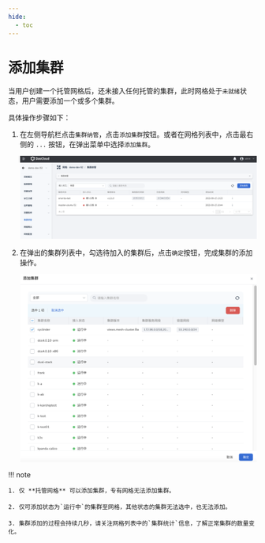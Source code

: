 ```yaml
---
hide:
  - toc
---
```


# 添加集群

当用户创建一个托管网格后，还未接入任何托管的集群，此时网格处于`未就绪`状态，用户需要添加一个或多个集群。

具体操作步骤如下：

1. 在左侧导航栏点击`集群纳管`，点击`添加集群`按钮。或者在网格列表中，点击最右侧的 `...` 按钮，在弹出菜单中选择`添加集群`。

    ![添加集群按钮](../../images/addcluster01.png)

2. 在弹出的集群列表中，勾选待加入的集群后，点击`确定`按钮，完成集群的添加操作。

    ![添加集群页面](../../images/addcluster02.png)

!!! note

    1. 仅 **托管网格** 可以添加集群，专有网格无法添加集群。

    2. 仅可添加状态为`运行中`的集群至网格，其他状态的集群无法选中，也无法添加。

    3. 集群添加的过程会持续几秒，请关注网格列表中的`集群统计`信息，了解正常集群的数量变化。
